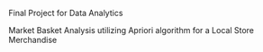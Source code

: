 Final Project for Data Analytics

Market Basket Analysis utilizing Apriori algorithm for a Local Store Merchandise

